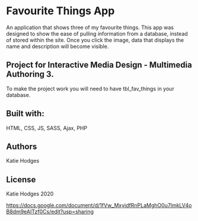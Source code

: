 # Favourite Things App
An application that shows three of my favourite things. This app was designed to show the ease of pulling information from a database, instead of stored within the site. Once you click the image, data that displays the name and description will become visible.

## Project for Interactive Media Design - Multimedia Authoring 3.
To make the project work you will need to have tbl_fav_things in your database.

## Built with:
HTML, CSS, JS, SASS, Ajax, PHP

## Authors
Katie Hodges

## License
Katie Hodges 2020

https://docs.google.com/document/d/1fVw_MxyidfRnPLaMghO0u7lmkLV4oB8dm9eAITzf0Cs/edit?usp=sharing
